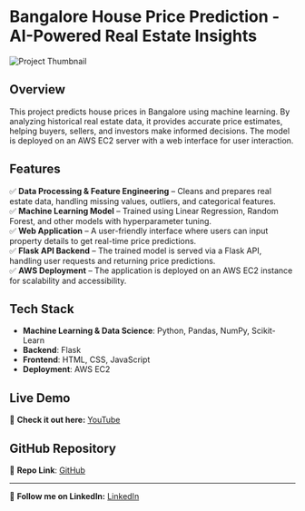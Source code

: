 # Bangalore House Price Prediction - AI-Powered Real Estate Insights
![Project Thumbnail](https://i.imgur.com/LwSp5xs.jpeg)
## Overview
This project predicts house prices in Bangalore using machine learning. By analyzing historical real estate data, it provides accurate price estimates, helping buyers, sellers, and investors make informed decisions. The model is deployed on an AWS EC2 server with a web interface for user interaction.

## Features
✅ **Data Processing & Feature Engineering** – Cleans and prepares real estate data, handling missing values, outliers, and categorical features.<br>
✅ **Machine Learning Model** – Trained using Linear Regression, Random Forest, and other models with hyperparameter tuning.<br>
✅ **Web Application** – A user-friendly interface where users can input property details to get real-time price predictions.<br>
✅ **Flask API Backend** – The trained model is served via a Flask API, handling user requests and returning price predictions.<br>
✅ **AWS Deployment** – The application is deployed on an AWS EC2 instance for scalability and accessibility.<br>

## Tech Stack
- **Machine Learning & Data Science**: Python, Pandas, NumPy, Scikit-Learn
- **Backend**: Flask
- **Frontend**: HTML, CSS, JavaScript
- **Deployment**: AWS EC2


## Live Demo
🚀 **Check it out here:** [YouTube](https://youtu.be/voL2FyAqs8c)

## GitHub Repository
🔗 **Repo Link**: [GitHub](https://github.com/sinanshamsudheen/AiML/tree/main/Projects/BangloreHomePrices)


---
📢 **Follow me on LinkedIn:** [LinkedIn](www.linkedin.com/in/sinanshamsudheen)
